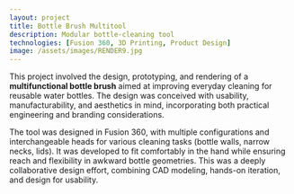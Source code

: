 ```yaml
---
layout: project
title: Bottle Brush Multitool
description: Modular bottle-cleaning tool
technologies: [Fusion 360, 3D Printing, Product Design]
image: /assets/images/RENDER9.jpg
---
```


This project involved the design, prototyping, and rendering of a **multifunctional bottle brush** aimed at improving everyday cleaning for reusable water bottles. The design was conceived with usability, manufacturability, and aesthetics in mind, incorporating both practical engineering and branding considerations.

The tool was designed in Fusion 360, with multiple configurations and interchangeable heads for various cleaning tasks (bottle walls, narrow necks, lids). It was developed to fit comfortably in the hand while ensuring reach and flexibility in awkward bottle geometries. This was a deeply collaborative design effort, combining CAD modeling, hands-on iteration, and design for usability.

